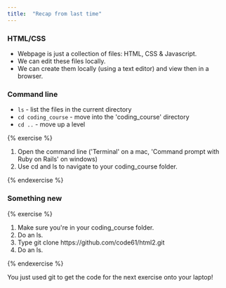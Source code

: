```yaml
---
title:  "Recap from last time"
---
```


### HTML/CSS

* Webpage is just a collection of files: HTML, CSS & Javascript.
* We can edit these files locally.
* We can create them locally (using a text editor) and view then in a
browser.

### Command line

* `ls` - list the files in the current directory
* `cd coding_course` - move into the 'coding_course' directory
* `cd ..` - move up a level

{% exercise %}
<ol>
 <li>Open the command line ('Terminal' on a mac, 'Command prompt with Ruby on Rails' on windows)</li>
 <li>Use cd and ls to navigate to your coding_course folder.</li>
</ol>
{% endexercise %}

### Something new

{% exercise %}
<ol>
  <li>Make sure you're in your coding_course folder.</li>
  <li>Do an ls.</li>
  <li>Type git clone https://github.com/code61/html2.git</li>
  <li>Do an ls.</li>
</ol>
{% endexercise %}

You just used git to get the code for the next exercise onto your
laptop!
